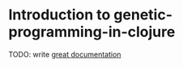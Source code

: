 # Introduction to genetic-programming-in-clojure

TODO: write [great documentation](http://jacobian.org/writing/what-to-write/)

